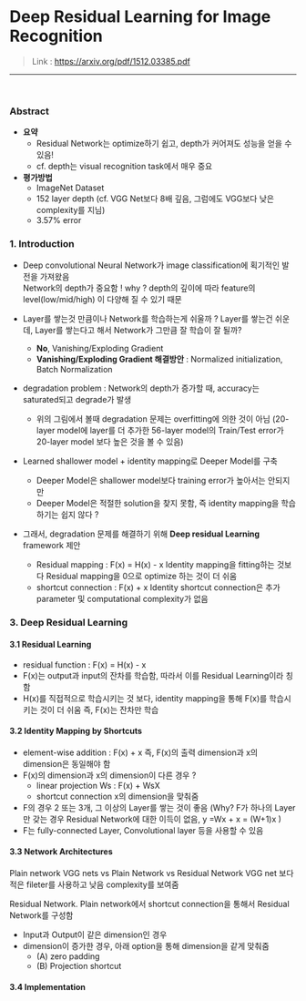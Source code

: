 # Deep Residual Learning for Image Recognition 
> Link : https://arxiv.org/pdf/1512.03385.pdf
---
<br>

### Abstract
- __요약__
  - Residual Network는 optimize하기 쉽고, depth가  커어져도 성능을 얻을 수 있음! 
  - cf. depth는 visual recognition task에서 매우 중요
- __평가방법__
  - ImageNet Dataset 
  - 152 layer depth (cf. VGG Net보다 8배 깊음, 그럼에도 VGG보다 낮은 complexity를 지님)
  - 3.57% error

### 1. Introduction
- Deep convolutional Neural Network가 image classification에 획기적인 발전을 가져왔음  
  Network의 depth가 중요함 ! why ?  depth의 깊이에 따라 feature의 level(low/mid/high) 이 다양해 질 수 있기 때문
- Layer를 쌓는것 만큼이나 Network를 학습하는게 쉬울까 ? Layer를 쌓는건 쉬운데, Layer를 쌓는다고 해서 Network가 그만큼 잘 학습이 잘 될까?  
  - __No__, Vanishing/Exploding Gradient
  - __Vanishing/Exploding Gradient 해결방안__ : Normalized initialization, Batch Normalization 
- degradation problem : Network의 depth가 증가할 때, accuracy는 saturated되고 degrade가 발생
  - 위의 그림에서 볼때 degradation 문제는 overfitting에 의한 것이 아님
    (20-layer model에 layer를 더 추가한 56-layer model의 Train/Test error가 20-layer model 보다 높은 것을 볼 수 있음) 

- Learned shallower model + identity mapping로 Deeper Model를 구축 
  - Deeper Model은 shallower model보다 training error가 높아서는 안되지만
  - Deeper Model은 적절한 solution을 찾지 못함, 즉 identity mapping을 학습하기는 쉽지 않다 ?
  
 - 그래서, degradation 문제를 해결하기 위해 __Deep residual Learning__ framework 제안
   - Residual mapping : F(x) = H(x) - x 
      Identity mapping을 fitting하는 것보다 Residual mapping을 0으로 optimize 하는 것이 더 쉬움
   - shortcut connection : F(x) + x 
      Identity shortcut connection은 추가 parameter 및 computational complexity가 없음 

### 3. Deep Residual Learning 
#### 3.1 Residual Learning
- residual function : F(x) = H(x) - x 
- F(x)는 output과 input의 잔차를 학습함, 따라서 이를 Residual Learning이라 칭함
- H(x)를 직접적으로 학습시키는 것 보다, identity mapping을 통해 F(x)를 학습시키는 것이 더 쉬움
  즉, F(x)는 잔차만 학습

#### 3.2 Identity Mapping by Shortcuts
- element-wise addition : F(x) + x 
   즉,  F(x)의 출력 dimension과 x의 dimension은 동일해야 함
- F(x)의 dimension과 x의 dimension이 다른 경우 ?
  - linear projection Ws :  F(x) + WsX
  - shortcut connection x의 dimension을 맞춰줌
- F의 경우 2 또는 3개, 그 이상의 Layer를 쌓는 것이 좋음
  (Why? F가 하나의 Layer만 갖는 경우 Residual Network에 대한 이득이 없음, y =Wx + x  = (W+1)x )
- F는 fully-connected Layer, Convolutional layer 등을 사용할 수 있음

#### 3.3 Network Architectures
Plain network
VGG nets vs Plain Network vs Residual Network
VGG net 보다 적은 fileter를 사용하고 낮음 complexity를 보여줌

Residual Network.
Plain network에서 shortcut connection을 통해서 Residual Network를 구성함
- Input과 Output이 같은 dimension인 경우 
- dimension이 증가한 경우, 아래 option을 통해 dimension을 같게 맞춰줌
  - (A) zero padding
  - (B) Projection shortcut 

#### 3.4 Implementation
